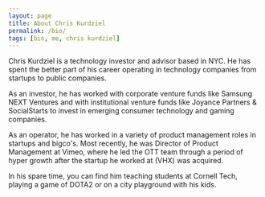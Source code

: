 ```yaml
---
layout: page
title: About Chris Kurdziel
permalink: /bio/
tags: [bio, me, chris kurdziel]
---
```



Chris Kurdziel is a technology investor and advisor based in NYC. He has spent the better part of his career operating in technology companies from startups to public companies. 

As an investor, he has worked with corporate venture funds like Samsung NEXT Ventures and with institutional venture funds like Joyance Partners & SocialStarts to invest in emerging consumer technology and gaming companies.

As an operator, he has worked in a variety of product management roles in startups and bigco's. Most recently, he was Director of Product Management at Vimeo, where he led the OTT team through a period of hyper growth after the startup he worked at (VHX) was acquired. 

In his spare time, you can find him teaching students at Cornell Tech, playing a game of DOTA2 or on a city playground with his kids.